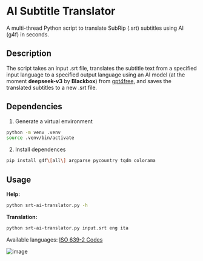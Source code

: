 # AI Subtitle Translator

A multi-thread Python script to translate SubRip (.srt) subtitles using AI (g4f) in seconds.

## Description

The script takes an input .srt file, translates the subtitle text from a specified input language to a specified output language using an AI model (at the moment **deepseek-v3** by **Blackbox**) from [gpt4free](https://github.com/xtekky/gpt4free), and saves the translated subtitles to a new .srt file.

## Dependencies

1. Generate a virtual environment

```bash
python -m venv .venv
source .venv/bin/activate
```

2. Install dependences

```bash
pip install g4f\[all\] argparse pycountry tqdm colorama
```

## Usage

**Help:**
```bash
python srt-ai-translator.py -h
```
**Translation:**
```bash
python srt-ai-translator.py input.srt eng ita
```

Available languages: [ISO 639-2 Codes](https://www.loc.gov/standards/iso639-2/php/code_list.php)

![image](https://i.postimg.cc/VN72nZhw/rec.gif)
